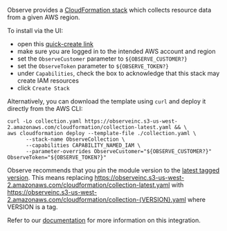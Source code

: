 Observe provides a [CloudFormation stack](https://observeinc.s3-us-west-2.amazonaws.com/cloudformation/collection-latest.yaml) which collects resource data from a given AWS region.

To install via the UI:

- open this [quick-create link](https://console.aws.amazon.com/cloudformation/home#/stacks/quickcreate?templateURL=https://observeinc.s3-us-west-2.amazonaws.com/cloudformation/collection-latest.yaml&stackName=ObserveCollection&param_ObserveCustomer=${OBSERVE_CUSTOMER?}&ObserveToken=${OBSERVE_TOKEN?})
- make sure you are logged in to the intended AWS account and region
- set the `ObserveCustomer` parameter to `${OBSERVE_CUSTOMER?}`
- set the `ObserveToken` parameter to `${OBSERVE_TOKEN?}`
- under `Capabilities`, check the box to acknowledge that this stack may create IAM resources
- click `Create Stack`

Alternatively, you can download the template using `curl` and deploy it directly from the AWS CLI:

```
curl -Lo collection.yaml https://observeinc.s3-us-west-2.amazonaws.com/cloudformation/collection-latest.yaml && \
aws cloudformation deploy --template-file ./collection.yaml \
	  --stack-name ObserveCollection \
	  --capabilities CAPABILITY_NAMED_IAM \
	  --parameter-overrides ObserveCustomer="${OBSERVE_CUSTOMER?}" ObserveToken="${OBSERVE_TOKEN?}"
```

Observe recommends that you pin the module version to the [latest tagged version](https://github.com/observeinc/cloudformation-aws-collection/tags).
This means replacing https://observeinc.s3-us-west-2.amazonaws.com/cloudformation/collection-latest.yaml with https://observeinc.s3-us-west-2.amazonaws.com/cloudformation/collection-{VERSION}.yaml where VERSION is a tag.

Refer to our [documentation](https://docs.observeinc.com/en/latest/content/integrations/aws/aws.html) for more information on this integration.
